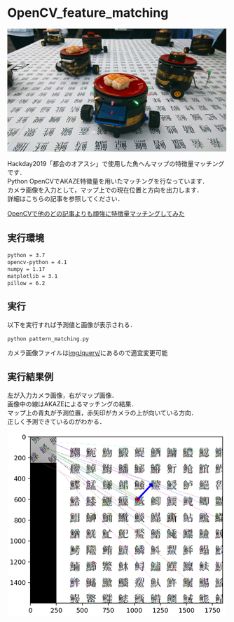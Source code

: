 # OpenCV_feature_matching

<img src="https://github.com/shutakahama/OpenCV_feature_matching/blob/master/result/sushi.jpg" width="500">

Hackday2019「都会のオアスシ」で使用した魚へんマップの特徴量マッチングです．  
Python OpenCVでAKAZE特徴量を用いたマッチングを行なっています．  
カメラ画像を入力として，マップ上での現在位置と方向を出力します．  
詳細はこちらの記事を参照してください．  

[OpenCVで他のどの記事よりも頑強に特徴量マッチングしてみた](https://qiita.com/grouse324/items/74988134a9073568b32d)

## 実行環境
```
python = 3.7
opencv-python = 4.1
numpy = 1.17
matplotlib = 3.1
pillow = 6.2
```

## 実行
以下を実行すれば予測値と画像が表示される． 
```
python pattern_matching.py
```

カメラ画像ファイルは[img/query/](https://github.com/shutakahama/OpenCV_feature_matching/tree/master/img/query)にあるので適宜変更可能

## 実行結果例
左が入力カメラ画像，右がマップ画像．  
画像中の線はAKAZEによるマッチングの結果．  
マップ上の青丸が予測位置，赤矢印がカメラの上が向いている方向．  
正しく予測できているのがわかる．  

<img src="https://github.com/shutakahama/OpenCV_feature_matching/blob/master/result/result.png" width="500">
